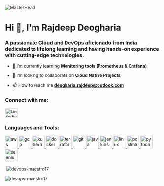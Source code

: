 ![MasterHead](https://i.giphy.com/media/v1.Y2lkPTc5MGI3NjExdjR1czIzNTlpNjFiZmtoeGk3eDNpbzJhMGl4YnhoMzE1Zm92b2p0MSZlcD12MV9pbnRlcm5hbF9naWZfYnlfaWQmY3Q9Zw/qgQUggAC3Pfv687qPC/giphy.gif)

<h1 align="left">Hi 👋, I'm Rajdeep Deogharia</h1>
<h3 align="left">A passionate Cloud and DevOps aficionado from India dedicated to lifelong learning and having hands-on experience with cutting-edge technologies.</h3>

- 🌱 I’m currently learning **Monitoring tools (Prometheus & Grafana)**
- 👯 I’m looking to collaborate on **Cloud Native Projects**

- 📫 How to reach me **deogharia.rajdeep@outlook.com**

<h3 align="left">Connect with me:</h3>
<p align="left">
<a href="https://linkedin.com/in/rajdeep-deogharia-a543351a7" target="blank"><img align="center" src="https://cdn.jsdelivr.net/gh/devicons/devicon@latest/icons/linkedin/linkedin-original.svg" alt="Linkedin" height="30" width="40" /></a>
</p>

<h3 align="left">Languages and Tools:</h3>
<p align="left"> <a href="https://aws.amazon.com" target="_blank" rel="noreferrer"> <img src="https://cdn.jsdelivr.net/gh/devicons/devicon@latest/icons/amazonwebservices/amazonwebservices-plain-wordmark.svg" alt="aws" width="40" height="40"/> </a> <a href="https://cloud.google.com" target="_blank" rel="noreferrer"> <img src="https://cdn.jsdelivr.net/gh/devicons/devicon@latest/icons/googlecloud/googlecloud-original.svg" alt="gcp" width="40" height="40"/> </a> <a href="https://kubernetes.io" target="_blank" rel="noreferrer"> <img src="https://www.vectorlogo.zone/logos/kubernetes/kubernetes-icon.svg" alt="kubernetes" width="40" height="40"/> </a> <a href="https://www.docker.com/" target="_blank" rel="noreferrer"> <img src="https://cdn.jsdelivr.net/gh/devicons/devicon@latest/icons/docker/docker-original-wordmark.svg" alt="docker" width="40" height="40"/> </a> <a href="https://www.terraform.io/" target="_blank" rel="noreferrer"> <img src="https://cdn.jsdelivr.net/gh/devicons/devicon@latest/icons/terraform/terraform-original-wordmark.svg" alt="terraform" width="40" height="40"/> </a> <a href="https://git-scm.com/" target="_blank" rel="noreferrer"> <img src="https://www.vectorlogo.zone/logos/git-scm/git-scm-icon.svg" alt="git" width="40" height="40"/> </a> <a href="https://www.java.com" target="_blank" rel="noreferrer"> <img src="https://cdn.jsdelivr.net/gh/devicons/devicon@latest/icons/java/java-original.svg"" alt="java" width="40" height="40"/> </a> <a href="https://www.jenkins.io" target="_blank" rel="noreferrer"> <img src="https://www.vectorlogo.zone/logos/jenkins/jenkins-icon.svg" alt="jenkins" width="40" height="40"/> </a> <a href="https://www.linux.org/" target="_blank" rel="noreferrer"> <img src="https://cdn.jsdelivr.net/gh/devicons/devicon@latest/icons/linux/linux-original.svg" alt="linux" width="40" height="40"/> </a> <a href="https://postman.com" target="_blank" rel="noreferrer"> <img src="https://www.vectorlogo.zone/logos/getpostman/getpostman-icon.svg" alt="postman" width="40" height="40"/> </a> <a href="https://www.python.org" target="_blank" rel="noreferrer"> <img src="https://cdn.jsdelivr.net/gh/devicons/devicon@latest/icons/python/python-original-wordmark.svg"" alt="python" width="40" height="40"/> </a> <a href="https://www.selenium.dev" target="_blank" rel="noreferrer"> <img src="https://cdn.jsdelivr.net/gh/devicons/devicon@latest/icons/selenium/selenium-original.svg" alt="selenium" width="40" height="40"/> </a> </p>

<p>&nbsp;<img align="center" src="https://github-readme-stats.vercel.app/api?username=devops-maestro17&show_icons=true&locale=en" alt="devops-maestro17" /></p>

<p><img align="center" src="https://github-readme-streak-stats.herokuapp.com/?user=devops-maestro17&" alt="devops-maestro17" /></p>

